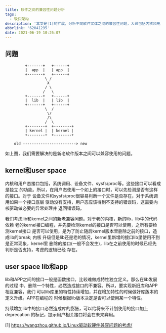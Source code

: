 ```yaml
---
title: 软件之间的兼容性问题分析
tags:
  - 软件架构
description: '本文是[1]的扩展，分析不同软件实体之间的兼容性问题，大致包括内核和用户态之间的兼容性和用户态不同层次软件实体之间的兼容性。'
abbrlink: '62041295'
date: 2021-06-19 10:26:07
---
```


问题
-------
```
         +-------+   +------+
         |  app  |   | app  |
         +-------+   +------+
                  \ /
                   X
                  / \
                 /   \
         +-------+   +------+
         |  lib  |   | lib  |
         +-------+   +------+
                  \  /
                   \/
                   /\
                  /  \
         +--------+  +--------+
         | kernel |  | kernel |
         +--------+  +--------+

    old ------------------------> new
```
 如上图，我们需要解决的是新老软件版本之间可以兼容使用的问题。


kernel和user space
---------------------

 内核和用户态接口包括，系统调用、设备文件、sysfs/proc等。这些接口可以看成是独立
 的功能。所以，在用户态使用一个如上的接口时，可以先检测是否有这样的接口。对于
 设备文件和sysfs/proc很容易判断一个文件是否存在，对于系统调用如果一个接口底层
 驱动没有支持，用户态应该得到不支持的错误码，这需要内核驱动做必要的异常处理并
 返回错误码。

 我们考虑lib和kernel之间的新老兼容问题。对于老的内核，新的lib，lib中的代码依赖
 老的kernel接口编程，并先要检测kernel的接口是否可以使用，之所有要检测kernel接口
 是否可以使用，是为了防止随后kernel版本里删除之前的接口，造成lib的break; 内核
 升级但是lib还是老的情况，kernel里新增的接口lib里使用不到是正常现象，kernel里
 删除的接口(一般不会发生)，lib在之前使用的时候已经先判断是否支持，考虑的逻辑已经
 存在。


user space lib和app
----------------------

 lib和APP之间的接口一般是函数接口，比较难做成特性独立定义。那么在lib发展的过程
 中，删除一个特性，必然造成接口的不兼容。所以，要实现新旧库和APP相互兼容，我们
 可以lib库里的特性持续增加，并在增加特性的时候做好库版本的定义升级。APP在编程的
 时候根据lib版本决定是否可以使用某一个特性。
 
 持续增加lib中的接口必然造成库的膨胀，可以给将来不计划使用的接口加上deprecation
 的标记，提示用户相关接口将会在未来弃用。


[1] https://wangzhou.github.io/Linux驱动软硬件兼容问题的考虑/
